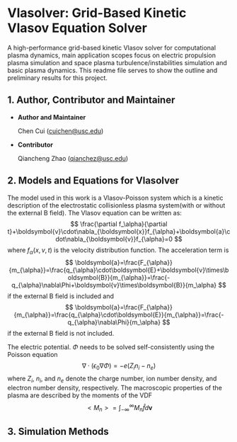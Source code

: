 # **Vlasolver: Grid-Based Kinetic Vlasov Equation Solver**

A high-performance grid-based kinetic Vlasov solver for computational plasma dynamics, main application scopes focus on electric propulsion plasma simulation and space plasma turbulence/instabilities simulation and basic plasma dynamics. This readme file serves to show the outline and preliminary results for this project.

## 1. **Author, Contributor and Maintainer**
* **Author and Maintainer**
          
    Chen Cui (cuichen@usc.edu)

* **Contributor**  
    
    Qiancheng Zhao (qianchez@usc.edu)

## 2. **Models and Equations for Vlasolver**
The model used in this work is a Vlasov-Poisson system which is a kinetic description of the electrostatic collisionless plasma system(with or without the external B field). The Vlasov equation can be written as:
$$
\frac{\partial f_\alpha}{\partial t}+\boldsymbol{v}\cdot\nabla_{\boldsymbol{x}}f_{\alpha}+\boldsymbol{a}\cdot\nabla_{\boldsymbol{v}}f_{\alpha}=0 
$$
where $f_\alpha(x, v, t)$ is the velocity distribution function. The acceleration term  is
$$
\boldsymbol{a}=\frac{F_{\alpha}}{m_{\alpha}}=\frac{q_{\alpha}\cdot\boldsymbol{E}+\boldsymbol{v}\times\boldsymbol{B}}{m_{\alpha}}=\frac{-q_{\alpha}\nabla\Phi+\boldsymbol{v}\times\boldsymbol{B}}{m_\alpha}
$$
if the external B field is included and
$$
\boldsymbol{a}=\frac{F_{\alpha}}{m_{\alpha}}=\frac{q_{\alpha}\cdot\boldsymbol{E}}{m_{\alpha}}=\frac{-q_{\alpha}\nabla\Phi}{m_\alpha}
$$
if the external B field is not included.

The  electric potential. $\Phi$ needs to be solved self-consistently  using the Poisson equation
$$
\nabla\cdot(\epsilon_0\nabla\Phi)=-e(Z_in_i-n_e)
$$
where  $Z_i$, $n_i$, and $n_e$ denote the charge number, ion number density, and electron number density, respectively. 
The macroscopic properties of the plasma are described  by the moments  of the VDF
$$
<M_n>=\int_{-\infty}^{\infty}{M_n\hat{f}d\boldsymbol{v}}
$$

## 3. **Simulation Methods**

